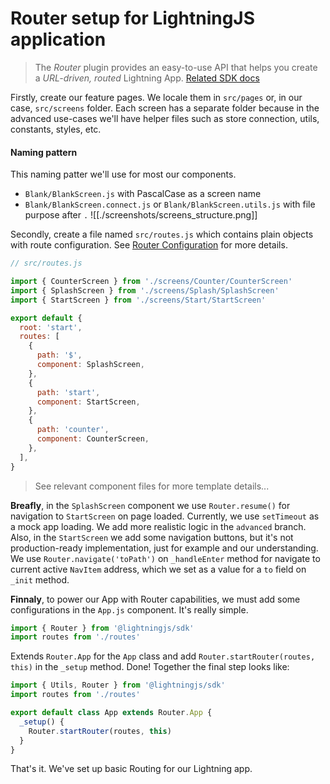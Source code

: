 # Router setup for LightningJS application
> The _Router_ plugin provides an easy-to-use API that helps you create a _URL-driven, routed_ Lightning App.
[Related SDK docs](https://rdkcentral.github.io/Lightning-SDK/#/plugins/router/index)

Firstly, create our feature pages. We locale them in `src/pages` or, in our case, `src/screens` folder. Each screen has a separate folder because in the advanced use-cases we'll have helper files such as store connection, utils, constants, styles, etc.

#### Naming pattern
This naming patter we'll use for most our components.
- `Blank/BlankScreen.js` with PascalCase as a screen name
- `Blank/BlankScreen.connect.js` or `Blank/BlankScreen.utils.js` with file purpose after `.`
![[./screenshots/screens_structure.png]]

Secondly, create a file named `src/routes.js` which contains plain objects with route configuration. See [Router Configuration](https://rdkcentral.github.io/Lightning-SDK/#/plugins/router/configuration?id=router-configuration) for more details.
```javascript
// src/routes.js

import { CounterScreen } from './screens/Counter/CounterScreen'
import { SplashScreen } from './screens/Splash/SplashScreen'
import { StartScreen } from './screens/Start/StartScreen'

export default {
  root: 'start',
  routes: [
    {
      path: '$',
      component: SplashScreen,
    },
    {
      path: 'start',
      component: StartScreen,
    },
    {
      path: 'counter',
      component: CounterScreen,
    },
  ],
}
```

> See relevant component files for more template details...

**Breafly**, in the `SplashScreen` component we use `Router.resume()` for navigation to `StartScreen` on page loaded. Currently, we use `setTimeout` as a mock app loading. We add more realistic logic in the `advanced` branch.
Also, in the `StartScreen` we add some navigation buttons, but it's not production-ready implementation, just for example and our understanding. We use `Router.navigate('toPath')` on `_handleEnter` method for navigate to current active `NavItem` address, which we set as a value for a `to` field on `_init` method.

**Finnaly**, to power our App with Router capabilities, we must add some configurations in the `App.js` component. It's really simple.
```javascript
import { Router } from '@lightningjs/sdk'
import routes from './routes'
```
Extends `Router.App` for the `App` class and add `Router.startRouter(routes, this)` in the `_setup` method. Done! Together the final step looks like:
```javascript
import { Utils, Router } from '@lightningjs/sdk'
import routes from './routes'

export default class App extends Router.App {
  _setup() {
    Router.startRouter(routes, this)
  }
}
```

That's it. We've set up basic Routing for our Lightning app.
